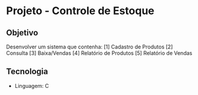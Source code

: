 # Projeto - Controle de Estoque
## Objetivo 
Desenvolver um sistema que contenha:
[1] Cadastro de Produtos
[2] Consulta
[3] Baixa/Vendas
[4] Relatório de Produtos
[5] Relatório de Vendas

## Tecnologia
- Linguagem: C
